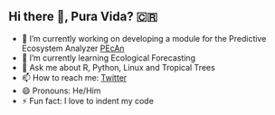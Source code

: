 ## Hi there 👋, Pura Vida? 🇨🇷 


- 🔭 I’m currently working on developing a module for the Predictive Ecosystem Analyzer [PEcAn](https://pecanproject.github.io/)
- 🌱 I’m currently learning Ecological Forecasting 
- 💬 Ask me about R, Python, Linux and Tropical Trees 
- 📫 How to reach me: [Twitter](https://twitter.com/ecamo19)
- 😄 Pronouns: He/Him
- ⚡ Fun fact: I love to indent my code

